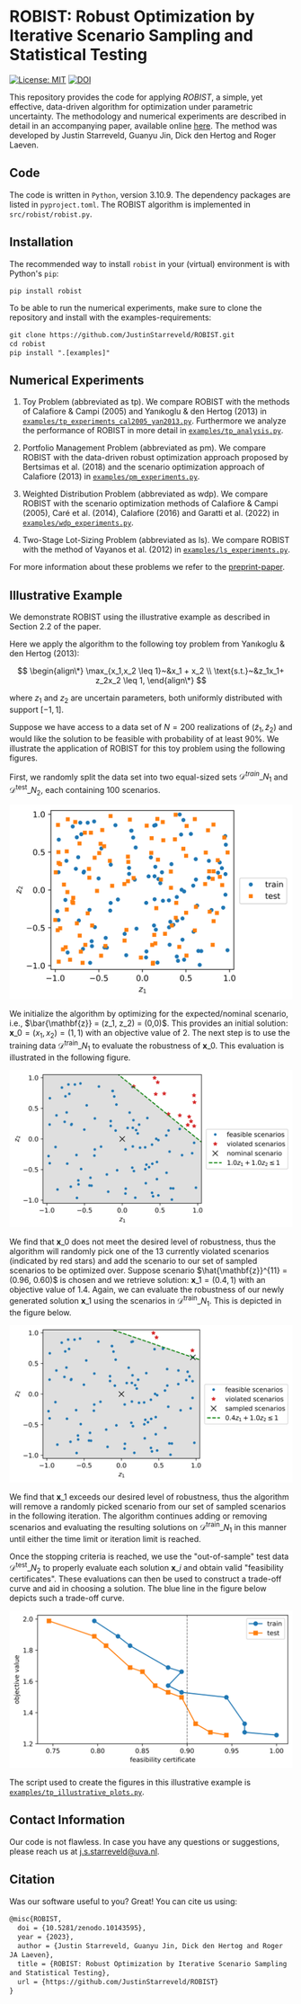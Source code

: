# ROBIST: Robust Optimization by Iterative Scenario Sampling and Statistical Testing

[![License: MIT][license-badge]][license]
[![DOI][Zenodo-badge]][Zenodo-url]

This repository provides the code for applying _ROBIST_, a simple, yet effective, data-driven algorithm for optimization under parametric uncertainty. 
The methodology and numerical experiments are described in detail in an accompanying paper, available online [here](https://optimization-online.org/?p=24671). 
The method was developed by Justin Starreveld, Guanyu Jin, Dick den Hertog and Roger Laeven.

## Code

The code is written in `Python`, version 3.10.9. The dependency packages are listed in `pyproject.toml`. The ROBIST algorithm is implemented in `src/robist/robist.py`.

## Installation

The recommended way to install `robist` in your (virtual) environment is with
Python's `pip`:
```
pip install robist
```
To be able to run the numerical experiments, make sure to clone the repository and install with the examples-requirements:
```
git clone https://github.com/JustinStarreveld/ROBIST.git
cd robist
pip install ".[examples]"
```

## Numerical Experiments

1) Toy Problem (abbreviated as tp). 
We compare ROBIST with the methods of Calafiore & Campi (2005) and Yanıkoglu & den Hertog (2013) in  [`examples/tp_experiments_cal2005_yan2013.py`](https://github.com/JustinStarreveld/ROBIST/blob/main/examples/tp_experiments_cal2005_yan2013.py). Furthermore we analyze the performance of ROBIST in more detail in [`examples/tp_analysis.py`](https://github.com/JustinStarreveld/ROBIST/blob/main/examples/tp_analysis.py).

2) Portfolio Management Problem (abbreviated as pm). 
We compare ROBIST with the data-driven robust optimization approach proposed by Bertsimas et al. (2018) and the scenario optimization approach of Calafiore (2013) in [`examples/pm_experiments.py`](https://github.com/JustinStarreveld/ROBIST/blob/main/examples/pm_experiments.py).

3) Weighted Distribution Problem (abbreviated as wdp). 
We compare ROBIST with the scenario optimization methods of Calafiore & Campi (2005), Caré et al. (2014), Calafiore (2016) and Garatti et al. (2022) in [`examples/wdp_experiments.py`](https://github.com/JustinStarreveld/ROBIST/blob/main/examples/wdp_experiments.py).

4) Two-Stage Lot-Sizing Problem (abbreviated as ls). 
We compare ROBIST with the method of Vayanos et al. (2012) in [`examples/ls_experiments.py`](https://github.com/JustinStarreveld/ROBIST/blob/main/examples/ls_experiments.py).

For more information about these problems we refer to the [preprint-paper].

## Illustrative Example

We demonstrate ROBIST using the illustrative example as described in Section 2.2 of the paper.  

Here we apply the algorithm to the following toy problem from Yanıkoglu & den Hertog (2013):

$$
\begin{align\*}
    \max_{x_1,x_2 \leq 1}~&x_1 + x_2 \\
    \text{s.t.}~&z_1x_1+ z_2x_2 \leq 1,
\end{align\*}
$$

where $z_1$ and $z_2$ are uncertain parameters, both uniformly distributed with support $[-1,1]$.

Suppose we have access to a data set of $N=200$ realizations of $(\tilde{z}_1, \tilde{z}_2)$ and would like the solution to be feasible with probability of at least 90%. 
We illustrate the application of ROBIST for this toy problem using the following figures. 

First, we randomly split the data set into two equal-sized sets $\mathcal{D}^{train}\_{N_1}$ and $\mathcal{D}^{\text{test}}\_{N_2}$, each containing $100$ scenarios.

![Data](docs/illustrative_figures/Illustrate_data_split_N=200.png)

We initialize the algorithm by optimizing for the expected/nominal scenario, i.e., $\bar{\mathbf{z}} = (z_1, z_2) = (0,0)$. This provides an initial solution: $\mathbf{x}\_{0} = (x_1, x_2) = (1,1)$ with an objective value of 2.
The next step is to use the training data $\mathcal{D}^{\text{train}}\_{N_1}$ to evaluate the robustness of $\mathbf{x}\_{0}$. This evaluation is illustrated in the following figure.

  ![At iteration 0](docs/illustrative_figures/Illustrate_wConstraint_iter=0_N=100_alpha=0.01.png)
  
We find that $\mathbf{x}\_{0}$ does not meet the desired level of robustness, thus the algorithm will randomly pick one of the 13 currently violated scenarios (indicated by red stars) and add the scenario to our set of sampled scenarios to be optimized over.
Suppose scenario $\hat{\mathbf{z}}^{11} = (0.96, 0.60)$ is chosen and we retrieve solution: $\mathbf{x}\_{1} = (0.4,1)$ with an objective value of 1.4.
Again, we can evaluate the robustness of our newly generated solution $\mathbf{x}\_{1}$ using the scenarios in $\mathcal{D}^{\text{train}}\_{N_1}$. This is depicted in the figure below.
  
  ![At iteration 1](docs/illustrative_figures/Illustrate_wConstraint_iter=1_N=100_alpha=0.01.png)
  
We find that $\mathbf{x}\_{1}$ exceeds our desired level of robustness, thus the algorithm will remove a randomly picked scenario from our set of sampled scenarios in the following iteration. 
The algorithm continues adding or removing scenarios and evaluating the resulting solutions on $\mathcal{D}^{\text{train}}\_{N_1}$ in this manner until either the time limit or iteration limit is reached. 

Once the stopping criteria is reached, we use the "out-of-sample" test data $\mathcal{D}^{\text{test}}\_{N_2}$ to properly evaluate each solution $\mathbf{x}\_{i}$ and obtain valid "feasibility certificates". 
These evaluations can then be used to construct a trade-off curve and aid in choosing a solution. The blue line in the figure below depicts such a trade-off curve. 
  
  ![Trade-off curve](docs/illustrative_figures/TradeOffCurves_N=100_alpha=0.01_epsilon=0.1_iMax=1000.png)
  
The script used to create the figures in this illustrative example is [`examples/tp_illustrative_plots.py`](https://github.com/JustinStarreveld/ROBIST/blob/main/examples/tp_illustrative_plots.py).

## Contact Information
Our code is not flawless. In case you have any questions or suggestions, please reach us at j.s.starreveld@uva.nl. 

## Citation

Was our software useful to you? Great! You can cite us using:

```
@misc{ROBIST,
  doi = {10.5281/zenodo.10143595},
  year = {2023},
  author = {Justin Starreveld, Guanyu Jin, Dick den Hertog and Roger JA Laeven},
  title = {ROBIST: Robust Optimization by Iterative Scenario Sampling and Statistical Testing},
  url = {https://github.com/JustinStarreveld/ROBIST}
}
```

[license]:              		https://opensource.org/license/mit/
[license-badge]:        		https://img.shields.io/badge/license-MIT-blue
[Zenodo-url]:           		https://doi.org/10.5281/zenodo.10143595
[Zenodo-badge]: 				https://zenodo.org/badge/494070848.svg
[preprint-paper]:          		https://optimization-online.org/?p=24671
